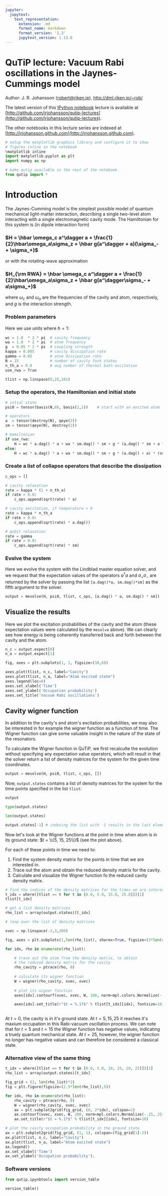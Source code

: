 ```yaml
---
jupyter:
  jupytext:
    text_representation:
      extension: .md
      format_name: markdown
      format_version: '1.3'
      jupytext_version: 1.13.8
---
```


# QuTiP lecture: Vacuum Rabi oscillations in the Jaynes-Cummings model


Author: J. R. Johansson (robert@riken.jp), http://dml.riken.jp/~rob/

The latest version of this [IPython notebook](http://ipython.org/ipython-doc/dev/interactive/htmlnotebook.html) lecture is available at [http://github.com/jrjohansson/qutip-lectures](http://github.com/jrjohansson/qutip-lectures).

The other notebooks in this lecture series are indexed at [http://jrjohansson.github.com](http://jrjohansson.github.com).

```python
# setup the matplotlib graphics library and configure it to show 
# figures inline in the notebook
%matplotlib inline
import matplotlib.pyplot as plt
import numpy as np
```

```python
# make qutip available in the rest of the notebook
from qutip import *
```

# Introduction

The Jaynes-Cumming model is the simplest possible model of quantum mechanical light-matter interaction, describing a single two-level atom interacting with a single electromagnetic cavity mode. The Hamiltonian for this system is (in dipole interaction form)

### $H = \hbar \omega_c a^\dagger a + \frac{1}{2}\hbar\omega_a\sigma_z + \hbar g(a^\dagger + a)(\sigma_- + \sigma_+)$

or with the rotating-wave approximation

### $H_{\rm RWA} = \hbar \omega_c a^\dagger a + \frac{1}{2}\hbar\omega_a\sigma_z + \hbar g(a^\dagger\sigma_- + a\sigma_+)$

where $\omega_c$ and $\omega_a$ are the frequencies of the cavity and atom, respectively, and $g$ is the interaction strength.

<!-- #region -->
### Problem parameters


Here we use units where $\hbar = 1$: 
<!-- #endregion -->

```python
wc = 1.0  * 2 * pi  # cavity frequency
wa = 1.0  * 2 * pi  # atom frequency
g  = 0.05 * 2 * pi  # coupling strength
kappa = 0.005       # cavity dissipation rate
gamma = 0.05        # atom dissipation rate
N = 15              # number of cavity fock states
n_th_a = 0.0        # avg number of thermal bath excitation
use_rwa = True

tlist = np.linspace(0,25,101)
```

### Setup the operators, the Hamiltonian and initial state

```python
# intial state
psi0 = tensor(basis(N,0), basis(2,1))    # start with an excited atom

# operators
a  = tensor(destroy(N), qeye(2))
sm = tensor(qeye(N), destroy(2))

# Hamiltonian
if use_rwa:
    H = wc * a.dag() * a + wa * sm.dag() * sm + g * (a.dag() * sm + a * sm.dag())
else:
    H = wc * a.dag() * a + wa * sm.dag() * sm + g * (a.dag() + a) * (sm + sm.dag())
```

### Create a list of collapse operators that describe the dissipation

```python
c_ops = []

# cavity relaxation
rate = kappa * (1 + n_th_a)
if rate > 0.0:
    c_ops.append(sqrt(rate) * a)

# cavity excitation, if temperature > 0
rate = kappa * n_th_a
if rate > 0.0:
    c_ops.append(sqrt(rate) * a.dag())

# qubit relaxation
rate = gamma
if rate > 0.0:
    c_ops.append(sqrt(rate) * sm)
```

### Evolve the system

Here we evolve the system with the Lindblad master equation solver, and we request that the expectation values of the operators $a^\dagger a$ and $\sigma_+\sigma_-$ are returned by the solver by passing the list `[a.dag()*a, sm.dag()*sm]` as the fifth argument to the solver.

```python
output = mesolve(H, psi0, tlist, c_ops, [a.dag() * a, sm.dag() * sm])
```

## Visualize the results

Here we plot the excitation probabilities of the cavity and the atom (these expectation values were calculated by the `mesolve` above). We can clearly see how energy is being coherently transferred back and forth between the cavity and the atom.

```python
n_c = output.expect[0]
n_a = output.expect[1]

fig, axes = plt.subplots(1, 1, figsize=(10,6))

axes.plot(tlist, n_c, label="Cavity")
axes.plot(tlist, n_a, label="Atom excited state")
axes.legend(loc=0)
axes.set_xlabel('Time')
axes.set_ylabel('Occupation probability')
axes.set_title('Vacuum Rabi oscillations')
```

## Cavity wigner function

In addition to the cavity's and atom's excitation probabilities, we may also be interested in for example the wigner function as a function of time. The Wigner function can give some valuable insight in the nature of the state of the resonators. 

To calculate the Wigner function in QuTiP, we first recalculte the evolution without specifying any expectation value operators, which will result in that the solver return a list of density matrices for the system for the given time coordinates.

```python
output = mesolve(H, psi0, tlist, c_ops, [])
```

Now, `output.states` contains a list of density matrices for the system for the time points specified in the list `tlist`:

```python
output
```

```python
type(output.states)
```

```python
len(output.states)
```

```python
output.states[-1] # indexing the list with -1 results in the last element in the list
```

Now let's look at the Wigner functions at the point in time when atom is in its ground state: $t = \\{5, 15, 25\\}$ (see the plot above). 

For each of these points in time we need to:

 1. Find the system density matrix for the points in time that we are interested in.
 2. Trace out the atom and obtain the reduced density matrix for the cavity.
 3. Calculate and visualize the Wigner function fo the reduced cavity density matrix.

```python
# find the indices of the density matrices for the times we are interested in
t_idx = where([tlist == t for t in [0.0, 5.0, 15.0, 25.0]])[1]
tlist[t_idx]
```

```python
# get a list density matrices
rho_list = array(output.states)[t_idx]
```

```python
# loop over the list of density matrices

xvec = np.linspace(-3,3,200)

fig, axes = plt.subplots(1,len(rho_list), sharex=True, figsize=(3*len(rho_list),3))

for idx, rho in enumerate(rho_list):

    # trace out the atom from the density matrix, to obtain
    # the reduced density matrix for the cavity
    rho_cavity = ptrace(rho, 0)
    
    # calculate its wigner function
    W = wigner(rho_cavity, xvec, xvec)
    
    # plot its wigner function
    axes[idx].contourf(xvec, xvec, W, 100, norm=mpl.colors.Normalize(-.25,.25), cmap=plt.get_cmap('RdBu'))

    axes[idx].set_title(r"$t = %.1f$" % tlist[t_idx][idx], fontsize=16)
    
```

At $t =0$, the cavity is in it's ground state. At $t = 5, 15, 25$ it reaches it's maxium occupation in this Rabi-vacuum oscillation process. We can note that for $t=5$ and $t=15$ the Wigner function has negative values, indicating a truely quantum mechanical state. At $t=25$, however, the wigner function no longer has negative values and can therefore be considered a classical state.


### Alternative view of the same thing

```python
t_idx = where([tlist == t for t in [0.0, 5.0, 10, 15, 20, 25]])[1]
rho_list = array(output.states)[t_idx]

fig_grid = (2, len(rho_list)*2)
fig = plt.figure(figsize=(2.5*len(rho_list),5))

for idx, rho in enumerate(rho_list):
    rho_cavity = ptrace(rho, 0)
    W = wigner(rho_cavity, xvec, xvec)
    ax = plt.subplot2grid(fig_grid, (0, 2*idx), colspan=2)
    ax.contourf(xvec, xvec, W, 100, norm=mpl.colors.Normalize(-.25,.25), cmap=plt.get_cmap('RdBu'))
    ax.set_title(r"$t = %.1f$" % tlist[t_idx][idx], fontsize=16)

# plot the cavity occupation probability in the ground state
ax = plt.subplot2grid(fig_grid, (1, 1), colspan=(fig_grid[1]-2))
ax.plot(tlist, n_c, label="Cavity")
ax.plot(tlist, n_a, label="Atom excited state")
ax.legend()
ax.set_xlabel('Time')
ax.set_ylabel('Occupation probability');
```

### Software versions

```python
from qutip.ipynbtools import version_table

version_table()
```
